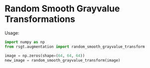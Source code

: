 # Random Smooth Grayvalue Transformations

Usage:

```python
import numpy as np
from rsgt.augmentation import random_smooth_grayvalue_transform

image = np.zeros(shape=(64, 64, 64))
new_image = random_smooth_grayvalue_transform(image)
```
